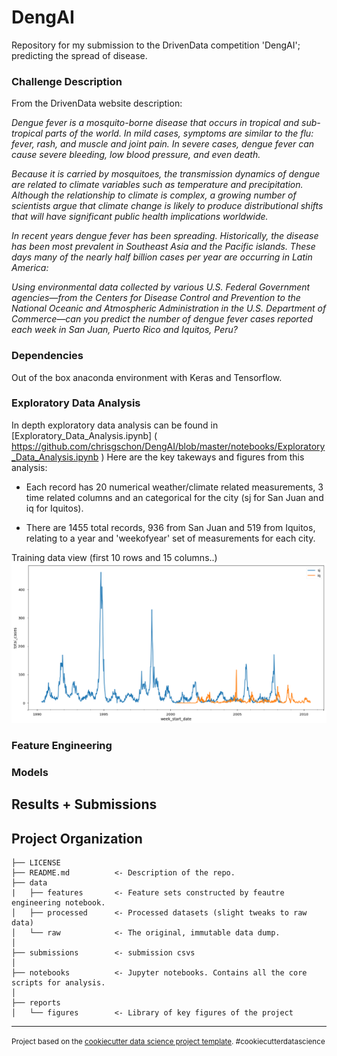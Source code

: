 DengAI
==============================

Repository for my submission to the DrivenData competition 'DengAI'; predicting the spread of disease.

### Challenge Description

From the DrivenData website description:

*Dengue fever is a mosquito-borne disease that occurs in tropical and sub-tropical parts of the world. In mild cases, symptoms are similar to the flu: fever, rash, and muscle and joint pain. In severe cases, dengue fever can cause severe bleeding, low blood pressure, and even death.*

*Because it is carried by mosquitoes, the transmission dynamics of dengue are related to climate variables such as temperature and precipitation. Although the relationship to climate is complex, a growing number of scientists argue that climate change is likely to produce distributional shifts that will have significant public health implications worldwide.*

*In recent years dengue fever has been spreading. Historically, the disease has been most prevalent in Southeast Asia and the Pacific islands. These days many of the nearly half billion cases per year are occurring in Latin America:*

*Using environmental data collected by various U.S. Federal Government agencies—from the Centers for Disease Control and Prevention to the National Oceanic and Atmospheric Administration in the U.S. Department of Commerce—can you predict the number of dengue fever cases reported each week in San Juan, Puerto Rico and Iquitos, Peru?*

### Dependencies

Out of the box anaconda environment with Keras and Tensorflow.

### Exploratory Data Analysis

In depth exploratory data analysis can be found in [Exploratory_Data_Analysis.ipynb] ( https://github.com/chrisgschon/DengAI/blob/master/notebooks/Exploratory_Data_Analysis.ipynb )
Here are the key takeways and figures from this analysis:

- Each record has 20 numerical weather/climate related measurements, 3 time related columns and an categorical for the city (sj for San Juan and iq for Iquitos). 

- There are 1455 total records, 936 from San Juan and 519 from Iquitos, relating to a year and 'weekofyear' set of measurements for each city.

Training data view (first 10 rows and 15 columns..)
![alt text](https://github.com/chrisgschon/DengAI/blob/master/reports/figures/total_cases_time_series.png)

### Feature Engineering

### Models

## Results + Submissions

Project Organization
------------

    ├── LICENSE
    ├── README.md          <- Description of the repo.
    ├── data
    |   ├── features       <- Feature sets constructed by feautre engineering notebook.
    │   ├── processed      <- Processed datasets (slight tweaks to raw data)
    │   └── raw            <- The original, immutable data dump.
    │
    ├── submissions        <- submission csvs 
    │
    ├── notebooks          <- Jupyter notebooks. Contains all the core scripts for analysis.
    │
    ├── reports          
    │   └── figures        <- Library of key figures of the project


--------

<p><small>Project based on the <a target="_blank" href="https://drivendata.github.io/cookiecutter-data-science/">cookiecutter data science project template</a>. #cookiecutterdatascience</small></p>
